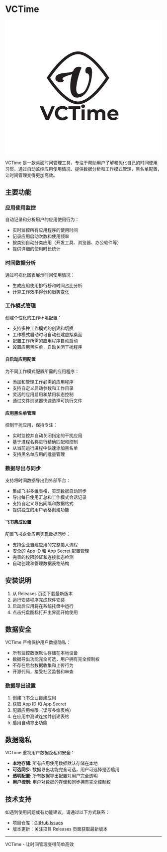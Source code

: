 # VCTime

![VCTime Logo](docs/images/vctime-logo.png)

VCTime 是一款桌面时间管理工具，专注于帮助用户了解和优化自己的时间使用习惯。通过自动监控应用使用情况、提供数据分析和工作模式管理，黑名单配置，让时间管理变得更加高效。

## 主要功能

### 应用使用监控
自动记录和分析用户的应用使用行为：
- 实时监控所有应用程序的使用时间
- 记录应用启动次数和使用频率
- 按类别自动分类应用（开发工具、浏览器、办公软件等）
- 提供详细的使用时长统计

### 时间数据分析
通过可视化图表展示时间使用情况：
- 生成应用使用排行榜和时间占比分析
- 计算工作效率得分和趋势变化

### 工作模式管理
创建个性化的工作环境配置：
- 支持多种工作模式的创建和切换
- 工作模式启动时可自动创建虚拟桌面
- 配置工作所需的应用程序自动启动
- 设置应用黑名单，自动关闭干扰程序


#### 自启动应用配置
为不同工作模式配置所需的应用程序：
- 添加和管理工作必需的应用程序
- 支持自定义启动参数和工作目录
- 灵活的应用启用和禁用状态控制
- 通过文件浏览器快速选择可执行文件


#### 应用黑名单管理
控制干扰应用，保持专注：
- 实时监控并自动关闭指定的干扰应用
- 基于进程名称进行精确匹配和控制
- 从当前运行进程中快速添加黑名单
- 支持黑名单应用的批量管理


### 数据导出与同步
支持将时间数据导出到外部平台：
- 集成飞书多维表格，实现数据自动同步
- 导出每日使用汇总和工作模式会话记录
- 支持自定义导出间隔和数据格式
- 提供独立的用户表格创建功能


#### 飞书集成设置
配置飞书企业应用实现数据同步：
- 支持企业自建应用的完整接入流程
- 安全的 App ID 和 App Secret 配置管理
- 完善的权限验证和连接状态检测
- 自动创建和管理数据表格结构

## 安装说明

1. 从 Releases 页面下载最新版本
2. 运行安装程序完成软件安装
3. 启动后应用将在系统托盘中运行
4. 点击托盘图标打开主界面开始使用

## 数据安全

VCTime 严格保护用户数据隐私：
- 所有监控数据默认存储在本地设备
- 数据导出功能完全可选，用户拥有完全控制权
- 不存在后台数据收集和上传行为
- 开源代码，接受社区监督和审查

### 数据导出设置
1. 创建飞书企业自建应用
2. 获取 App ID 和 App Secret
3. 配置应用权限（读写多维表格）
4. 在应用中测试连接并创建表格
5. 启用自动导出功能

## 数据隐私

VCTime 重视用户数据隐私和安全：

- **本地存储**: 所有应用使用数据默认存储在本地
- **可选同步**: 数据导出功能完全可选，用户可选择是否启用
- **透明配置**: 所有数据导出配置对用户完全透明
- **用户控制**: 用户对数据的存储和同步拥有完全控制权

## 技术支持

如遇到使用问题或有功能建议，请通过以下方式联系：

- 项目仓库：[GitHub Issues](https://github.com/Violet2314/VCTime/issues)
- 版本更新：关注项目 Releases 页面获取最新版本

---

VCTime - 让时间管理变得简单高效
